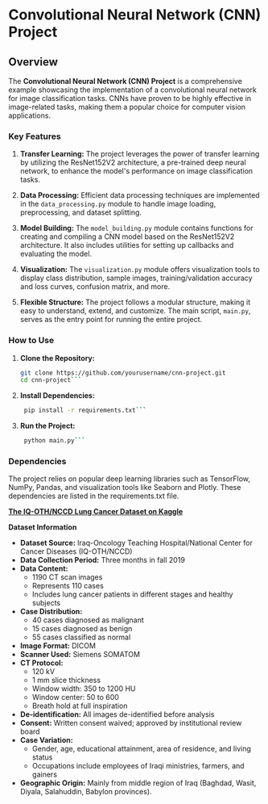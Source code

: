 # Convolutional Neural Network (CNN) Project

## Overview

The **Convolutional Neural Network (CNN) Project** is a comprehensive example showcasing the implementation of a convolutional neural network for image classification tasks. CNNs have proven to be highly effective in image-related tasks, making them a popular choice for computer vision applications.

### Key Features

1. **Transfer Learning:** The project leverages the power of transfer learning by utilizing the ResNet152V2 architecture, a pre-trained deep neural network, to enhance the model's performance on image classification tasks.

2. **Data Processing:** Efficient data processing techniques are implemented in the `data_processing.py` module to handle image loading, preprocessing, and dataset splitting.

3. **Model Building:** The `model_building.py` module contains functions for creating and compiling a CNN model based on the ResNet152V2 architecture. It also includes utilities for setting up callbacks and evaluating the model.

4. **Visualization:** The `visualization.py` module offers visualization tools to display class distribution, sample images, training/validation accuracy and loss curves, confusion matrix, and more.

5. **Flexible Structure:** The project follows a modular structure, making it easy to understand, extend, and customize. The main script, `main.py`, serves as the entry point for running the entire project.

### How to Use

1. **Clone the Repository:**
   ```bash
   git clone https://github.com/yourusername/cnn-project.git
   cd cnn-project```

2. **Install Dependencies:**
   ```bash
    pip install -r requirements.txt```

3. **Run the Project:**
   ```bash
    python main.py```

### Dependencies

The project relies on popular deep learning libraries such as TensorFlow, NumPy, Pandas, and visualization tools like Seaborn and Plotly. These dependencies are listed in the requirements.txt file.

[**The IQ-OTH/NCCD Lung Cancer Dataset on Kaggle**](https://www.kaggle.com/datasets/hamdallak/the-iqothnccd-lung-cancer-dataset)

**Dataset Information**
- **Dataset Source:** Iraq-Oncology Teaching Hospital/National Center for Cancer Diseases (IQ-OTH/NCCD)
- **Data Collection Period:** Three months in fall 2019
- **Data Content:**
  - 1190 CT scan images
  - Represents 110 cases
  - Includes lung cancer patients in different stages and healthy subjects
- **Case Distribution:**
  - 40 cases diagnosed as malignant
  - 15 cases diagnosed as benign
  - 55 cases classified as normal
- **Image Format:** DICOM
- **Scanner Used:** Siemens SOMATOM
- **CT Protocol:**
  - 120 kV
  - 1 mm slice thickness
  - Window width: 350 to 1200 HU
  - Window center: 50 to 600
  - Breath hold at full inspiration
- **De-identification:** All images de-identified before analysis
- **Consent:** Written consent waived; approved by institutional review board
- **Case Variation:**
  - Gender, age, educational attainment, area of residence, and living status
  - Occupations include employees of Iraqi ministries, farmers, and gainers
- **Geographic Origin:** Mainly from middle region of Iraq (Baghdad, Wasit, Diyala, Salahuddin, Babylon provinces).
